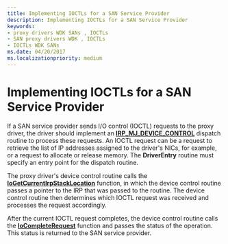 ```yaml
---
title: Implementing IOCTLs for a SAN Service Provider
description: Implementing IOCTLs for a SAN Service Provider
keywords:
- proxy drivers WDK SANs , IOCTLs
- SAN proxy drivers WDK , IOCTLs
- IOCTLs WDK SANs
ms.date: 04/20/2017
ms.localizationpriority: medium
---
```


# Implementing IOCTLs for a SAN Service Provider





If a SAN service provider sends I/O control (IOCTL) requests to the proxy driver, the driver should implement an [**IRP\_MJ\_DEVICE\_CONTROL**](../kernel/irp-mj-device-control.md) dispatch routine to process these requests. An IOCTL request can be a request to retrieve the list of IP addresses assigned to the driver's NICs, for example, or a request to allocate or release memory. The **DriverEntry** routine must specify an entry point for the dispatch routine.

The proxy driver's device control routine calls the [**IoGetCurrentIrpStackLocation**](/windows-hardware/drivers/ddi/wdm/nf-wdm-iogetcurrentirpstacklocation) function, in which the device control routine passes a pointer to the IRP that was passed to the routine. The device control routine then determines which IOCTL request was received and processes the request accordingly.

After the current IOCTL request completes, the device control routine calls the [**IoCompleteRequest**](/windows-hardware/drivers/ddi/wdm/nf-wdm-iocompleterequest) function and passes the status of the operation. This status is returned to the SAN service provider.

 


